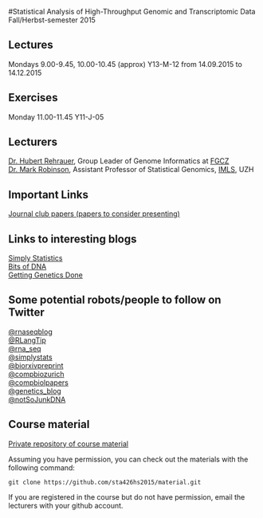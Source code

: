 #Statistical Analysis of High-Throughput Genomic and Transcriptomic Data 
Fall/Herbst-semester 2015

## Lectures
Mondays 9.00-9.45, 10.00-10.45 (approx) Y13-M-12
from 14.09.2015 to 14.12.2015

## Exercises
Monday 11.00-11.45 Y11-J-05

## Lecturers
[Dr. Hubert Rehrauer](http://www.fgcz.ch/the-center/people/rehrauer.html), Group Leader of Genome Informatics at [FGCZ](http://www.fgcz.ch/)  
[Dr. Mark Robinson](http://www.imls.uzh.ch/research/robinson.html), Assistant Professor of Statistical Genomics, [IMLS](http://www.imls.uzh.ch/index.html), UZH

## Important Links
[Journal club papers (papers to consider presenting)](https://raw.githubusercontent.com/sta426hs2015/overview/master/reading_list.txt)

## Links to interesting blogs
[Simply Statistics](http://simplystatistics.org)  
[Bits of DNA](https://liorpachter.wordpress.com/)  
[Getting Genetics Done](http://www.gettinggeneticsdone.com/)

## Some potential robots/people to follow on Twitter
[@rnaseqblog](https://twitter.com/rnaseqblog)  
[@RLangTip](https://twitter.com/RLangTip)  
[@rna_seq](https://twitter.com/rna_seq)  
[@simplystats](https://twitter.com/simplystats)  
[@biorxivpreprint](https://twitter.com/biorxivpreprint)  
[@compbiozurich](https://twitter.com/compbiozurich)  
[@compbiolpapers](https://twitter.com/compbiolpapers)  
[@genetics_blog](https://twitter.com/genetics_blog)  
[@notSoJunkDNA](https://twitter.com/notSoJunkDNA)


## Course material
[Private repository of course material](https://github.com/sta426hs2015/material)  
  
Assuming you have permission, you can check out the materials with the following command:
```
git clone https://github.com/sta426hs2015/material.git
```  
If you are registered in the course but do not have permission, email the lecturers with your github account.

